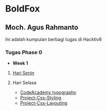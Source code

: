 ﻿# BoldFox

## Moch. Agus Rahmanto

Ini adalah kumpulan berbagi tugas di Hacktiv8

### Tugas Phase 0

*  **Week 1**

1. [Hari Senin](https://github.com/mochagsr/BoldFox/tree/master/Phase0/Week1/Senin)
   
2. Hari Selasa
	* [CodeAcademy typography](https://github.com/mochagsr/BoldFox/blob/master/Phase0/Week1/selasa/codeacademy_typhography.png)
	* [Project-Css-Styling](https://github.com/mochagsr/BoldFox/tree/master/Phase0/Week1/selasa/project-css-styling)
	* [Project-Css-Layouting](https://github.com/mochagsr/BoldFox/tree/master/Phase0/Week1/selasa/project-css-layouting)
   
